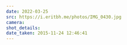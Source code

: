 ```yaml
---
date: 2022-03-25
src: https://i.eritbh.me/photos/IMG_0430.jpg
camera:
shot_details:
date_taken: 2015-11-24 12:46:41
---
```

